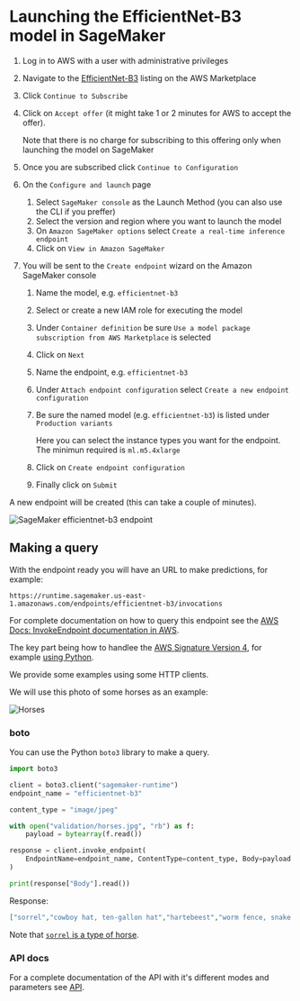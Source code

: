 # Launching the EfficientNet-B3 model in SageMaker

1. Log in to AWS with a user with administrative privileges
1. Navigate to the
[EfficientNet-B3](https://aws.amazon.com/marketplace/pp/Daniel-Rodriguez-GPT-2-XL-Text-generation/prodview-cdujckyfypprg)
listing on the AWS Marketplace
1. Click `Continue to Subscribe`
1. Click on `Accept offer` (it might take 1 or 2 minutes for AWS to accept the offer).

    Note that there is no charge for subscribing to this offering only when launching the model on SageMaker

1. Once you are subscribed click `Continue to Configuration`
1. On the `Configure and launch` page
    1. Select `SageMaker console` as the Launch Method (you can also use the CLI if you preffer)
    1. Select the version and region where you want to launch the model
    1. On `Amazon SageMaker options` select `Create a real-time inference endpoint`
    1. Click on `View in Amazon SageMaker`
1. You will be sent to the `Create endpoint` wizard on the Amazon SageMaker console
    1. Name the model, e.g. `efficientnet-b3`
    1. Select or create a new IAM role for executing the model
    1. Under `Container definition` be sure `Use a model package subscription from AWS Marketplace` is selected
    1. Click on `Next`
    1. Name the endpoint, e.g. `efficientnet-b3`
    1. Under `Attach endpoint configuration` select `Create a new endpoint configuration`
    1. Be sure the named model (e.g. `efficientnet-b3`) is listed under `Production variants`

        Here you can select the instance types you want for the endpoint. The minimun required is `ml.m5.4xlarge`

    1. Click on `Create endpoint configuration`
    1. Finally click on `Submit`

A new endpoint will be created (this can take a couple of minutes).

![SageMaker efficientnet-b3 endpoint](/assets/img/models/efficientnet-b3/sagemaker-endpoint.png)

## Making a query

With the endpoint ready you will have an URL to make predictions, for example:
```
https://runtime.sagemaker.us-east-1.amazonaws.com/endpoints/efficientnet-b3/invocations
```

For complete documentation on how to query this endpoint see the [AWS Docs: InvokeEndpoint documentation in AWS](https://docs.aws.amazon.com/sagemaker/latest/APIReference/API_runtime_InvokeEndpoint.html).

The key part being how to handlee the
[AWS Signature Version 4](https://docs.aws.amazon.com/AmazonS3/latest/API/sig-v4-authenticating-requests.html),
for example [using Python](https://docs.aws.amazon.com/general/latest/gr/sigv4-signed-request-examples.html).

We provide some examples using some HTTP clients.

We will use this photo of some horses as an example:

![Horses](/assets/img/models/efficientnet-b3/horses.jpg)

### boto

You can use the Python `boto3` library to make a query.

```python
import boto3

client = boto3.client("sagemaker-runtime")
endpoint_name = "efficientnet-b3"

content_type = "image/jpeg"

with open("validation/horses.jpg", "rb") as f:
    payload = bytearray(f.read())

response = client.invoke_endpoint(
    EndpointName=endpoint_name, ContentType=content_type, Body=payload
)

print(response["Body"].read())
```

Response:

```json
["sorrel","cowboy hat, ten-gallon hat","hartebeest","worm fence, snake fence, snake-rail fence, Virginia fence","horse cart, horse-cart"]
```

Note that [`sorrel` is a type of horse](https://en.wikipedia.org/wiki/Sorrel_(horse)).

### API docs

For a complete documentation of the API with it's different modes and parameters
see [API](/models/efficientnet-b3/api).

